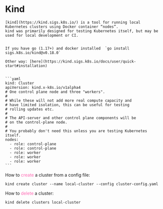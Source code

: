 # Kind

```admonish tips
[kind](https://kind.sigs.k8s.io/) is a tool for running local Kubernetes clusters using Docker container “nodes”.
kind was primarily designed for testing Kubernetes itself, but may be used for local development or CI.
```

```admonish warning collapsible=true title="install"

If you have go (1.17+) and docker installed  `go install sigs.k8s.io/kind@v0.18.0`

Other way: [here](https://kind.sigs.k8s.io/docs/user/quick-start#installation)

```

~~~admonish example title="config file" collapsible=true

```yaml
kind: Cluster
apiVersion: kind.x-k8s.io/v1alpha4
# One control plane node and three "workers".
#
# While these will not add more real compute capacity and
# have limited isolation, this can be useful for testing
# rolling updates etc.
#
# The API-server and other control plane components will be
# on the control-plane node.
#
# You probably don't need this unless you are testing Kubernetes itself.
nodes:
  - role: control-plane
  - role: control-plane
  - role: worker
  - role: worker
  - role: worker
```
~~~

How to <span style="color: hotpink">create</span> a cluster from a config file:

```
kind create cluster --name local-cluster --config cluster-config.yaml
```

How to <span style="color: hotpink">delete</span> a cluster:

```
kind delete clusters local-cluster
```
